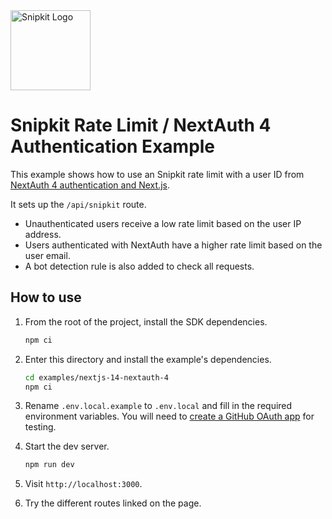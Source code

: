 <a href="https://snipkit.khulnasoft.com" target="_snipkit-home">
  <picture>
    <source media="(prefers-color-scheme: dark)" srcset="https://snipkit.khulnasoft.com/logo/snipkit-dark-lockup-voyage-horizontal.svg">
    <img src="https://snipkit.khulnasoft.com/logo/snipkit-light-lockup-voyage-horizontal.svg" alt="Snipkit Logo" height="128" width="auto">
  </picture>
</a>

# Snipkit Rate Limit / NextAuth 4 Authentication Example

This example shows how to use an Snipkit rate limit with a user ID from [NextAuth
4 authentication and Next.js](https://next-auth.js.org/getting-started/example).

It sets up the `/api/snipkit` route.

* Unauthenticated users receive a low rate limit based on the user IP address.
* Users authenticated with NextAuth have a higher rate limit based on the user
  email.
* A bot detection rule is also added to check all requests.

## How to use

1. From the root of the project, install the SDK dependencies.

   ```bash
   npm ci
   ```

2. Enter this directory and install the example's dependencies.

   ```bash
   cd examples/nextjs-14-nextauth-4
   npm ci
   ```

3. Rename `.env.local.example` to `.env.local` and fill in the required
   environment variables. You will need to [create a GitHub OAuth
   app](https://github.com/settings/applications) for testing.

4. Start the dev server.

   ```bash
   npm run dev
   ```

5. Visit `http://localhost:3000`.
6. Try the different routes linked on the page.
